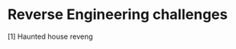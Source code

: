 # Reverse Engineering challenges

<!-- - [1. Not gonna get me](./1.%20Not%20gonna%20get%20me) -->
[1] Haunted house reveng